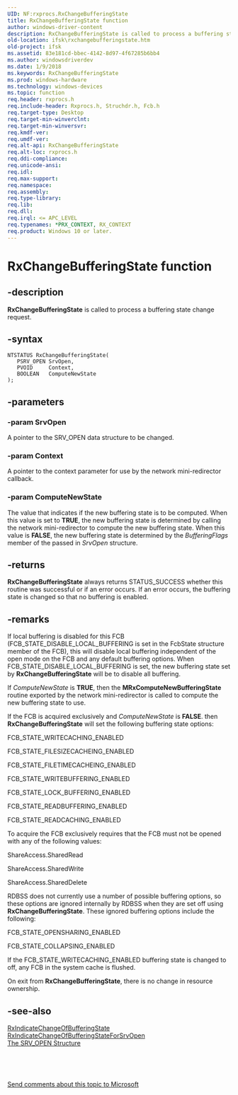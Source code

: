 ```yaml
---
UID: NF:rxprocs.RxChangeBufferingState
title: RxChangeBufferingState function
author: windows-driver-content
description: RxChangeBufferingState is called to process a buffering state change request.
old-location: ifsk\rxchangebufferingstate.htm
old-project: ifsk
ms.assetid: 83e181cd-bbec-4142-8d97-4f67285b6bb4
ms.author: windowsdriverdev
ms.date: 1/9/2018
ms.keywords: RxChangeBufferingState
ms.prod: windows-hardware
ms.technology: windows-devices
ms.topic: function
req.header: rxprocs.h
req.include-header: Rxprocs.h, Struchdr.h, Fcb.h
req.target-type: Desktop
req.target-min-winverclnt: 
req.target-min-winversvr: 
req.kmdf-ver: 
req.umdf-ver: 
req.alt-api: RxChangeBufferingState
req.alt-loc: rxprocs.h
req.ddi-compliance: 
req.unicode-ansi: 
req.idl: 
req.max-support: 
req.namespace: 
req.assembly: 
req.type-library: 
req.lib: 
req.dll: 
req.irql: <= APC_LEVEL
req.typenames: *PRX_CONTEXT, RX_CONTEXT
req.product: Windows 10 or later.
---
```


# RxChangeBufferingState function



## -description
<b>RxChangeBufferingState</b> is called to process a buffering state change request.



## -syntax

````
NTSTATUS RxChangeBufferingState(
   PSRV_OPEN SrvOpen,
   PVOID     Context,
   BOOLEAN   ComputeNewState
);
````


## -parameters

### -param SrvOpen 

A pointer to the SRV_OPEN data structure to be changed.


### -param Context 

A pointer to the context parameter for use by the network mini-redirector callback. 


### -param ComputeNewState 

The value that indicates if the new buffering state is to be computed. When this value is set to <b>TRUE</b>, the new buffering state is determined by calling the network mini-redirector to compute the new buffering state. When this value is <b>FALSE</b>, the new buffering state is determined by the <i>BufferingFlags</i> member of the passed in <i>SrvOpen</i> structure.


## -returns
<b>RxChangeBufferingState</b> always returns STATUS_SUCCESS whether this routine was successful or if an error occurs. If an error occurs, the buffering state is changed so that no buffering is enabled.


## -remarks
If local buffering is disabled for this FCB (FCB_STATE_DISABLE_LOCAL_BUFFERING is set in the FcbState structure member of the FCB), this will disable local buffering independent of the open mode on the FCB and any default buffering options. When FCB_STATE_DISABLE_LOCAL_BUFFERING is set, the new buffering state set by <b>RxChangeBufferingState</b> will be to disable all buffering.

If <i>ComputeNewState</i> is <b>TRUE</b>, then the <b>MRxComputeNewBufferingState</b> routine exported by the network mini-redirector is called to compute the new buffering state to use.

If the FCB is acquired exclusively and <i>ComputeNewState</i> is <b>FALSE</b>. then <b>RxChangeBufferingState</b> will set the following buffering state options:

FCB_STATE_WRITECACHING_ENABLED

FCB_STATE_FILESIZECACHEING_ENABLED

FCB_STATE_FILETIMECACHEING_ENABLED

FCB_STATE_WRITEBUFFERING_ENABLED

FCB_STATE_LOCK_BUFFERING_ENABLED

FCB_STATE_READBUFFERING_ENABLED

FCB_STATE_READCACHING_ENABLED

To acquire the FCB exclusively requires that the FCB must not be opened with any of the following values:

ShareAccess.SharedRead

ShareAccess.SharedWrite

ShareAccess.SharedDelete

RDBSS does not currently use a number of possible buffering options, so these options are ignored internally by RDBSS when they are set off using <b>RxChangeBufferingState</b>. These ignored buffering options include the following:

FCB_STATE_OPENSHARING_ENABLED

FCB_STATE_COLLAPSING_ENABLED

If the FCB_STATE_WRITECACHING_ENABLED buffering state is changed to off, any FCB in the system cache is flushed. 

On exit from <b>RxChangeBufferingState</b>, there is no change in resource ownership. 


## -see-also
<dl>
<dt>
<a href="..\rxprocs\nf-rxprocs-rxindicatechangeofbufferingstate.md">RxIndicateChangeOfBufferingState</a>
</dt>
<dt>
<a href="..\rxprocs\nf-rxprocs-rxindicatechangeofbufferingstateforsrvopen.md">RxIndicateChangeOfBufferingStateForSrvOpen</a>
</dt>
<dt>
<a href="https://msdn.microsoft.com/6cf4c6f6-a21f-4919-92b5-2403b650d8d0">The SRV_OPEN Structure</a>
</dt>
</dl>
 

 

<a href="mailto:wsddocfb@microsoft.com?subject=Documentation%20feedback [ifsk\ifsk]:%20RxChangeBufferingState function%20 RELEASE:%20(1/9/2018)&amp;body=%0A%0APRIVACY STATEMENT%0A%0AWe use your feedback to improve the documentation. We don't use your email address for any other purpose, and we'll remove your email address from our system after the issue that you're reporting is fixed. While we're working to fix this issue, we might send you an email message to ask for more info. Later, we might also send you an email message to let you know that we've addressed your feedback.%0A%0AFor more info about Microsoft's privacy policy, see http://privacy.microsoft.com/en-us/default.aspx." title="Send comments about this topic to Microsoft">Send comments about this topic to Microsoft</a>


